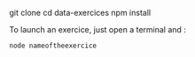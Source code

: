 git clone
cd data-exercices
npm install

To launch an exercice, just open a terminal and :

```javascript
node nameoftheexercice
```
